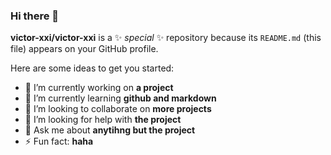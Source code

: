 ### Hi there 👋

**victor-xxi/victor-xxi** is a ✨ _special_ ✨ repository because its `README.md` (this file) appears on your GitHub profile.

Here are some ideas to get you started:

- 🔭 I’m currently working on **a project**
- 🌱 I’m currently learning **github and markdown**
- 👯 I’m looking to collaborate on **more projects**
- 🤔 I’m looking for help with **the project**
- 💬 Ask me about **anytihng but the project**
- ⚡ Fun fact: **haha**
